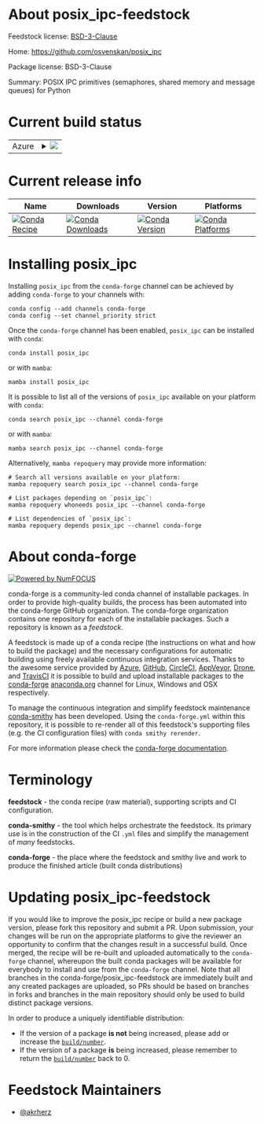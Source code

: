 About posix_ipc-feedstock
=========================

Feedstock license: [BSD-3-Clause](https://github.com/conda-forge/posix_ipc-feedstock/blob/main/LICENSE.txt)

Home: https://github.com/osvenskan/posix_ipc

Package license: BSD-3-Clause

Summary: POSIX IPC primitives (semaphores, shared memory and message queues) for Python

Current build status
====================


<table>
    
  <tr>
    <td>Azure</td>
    <td>
      <details>
        <summary>
          <a href="https://dev.azure.com/conda-forge/feedstock-builds/_build/latest?definitionId=22375&branchName=main">
            <img src="https://dev.azure.com/conda-forge/feedstock-builds/_apis/build/status/posix_ipc-feedstock?branchName=main">
          </a>
        </summary>
        <table>
          <thead><tr><th>Variant</th><th>Status</th></tr></thead>
          <tbody><tr>
              <td>linux_64_python3.10.____cpython</td>
              <td>
                <a href="https://dev.azure.com/conda-forge/feedstock-builds/_build/latest?definitionId=22375&branchName=main">
                  <img src="https://dev.azure.com/conda-forge/feedstock-builds/_apis/build/status/posix_ipc-feedstock?branchName=main&jobName=linux&configuration=linux%20linux_64_python3.10.____cpython" alt="variant">
                </a>
              </td>
            </tr><tr>
              <td>linux_64_python3.11.____cpython</td>
              <td>
                <a href="https://dev.azure.com/conda-forge/feedstock-builds/_build/latest?definitionId=22375&branchName=main">
                  <img src="https://dev.azure.com/conda-forge/feedstock-builds/_apis/build/status/posix_ipc-feedstock?branchName=main&jobName=linux&configuration=linux%20linux_64_python3.11.____cpython" alt="variant">
                </a>
              </td>
            </tr><tr>
              <td>linux_64_python3.12.____cpython</td>
              <td>
                <a href="https://dev.azure.com/conda-forge/feedstock-builds/_build/latest?definitionId=22375&branchName=main">
                  <img src="https://dev.azure.com/conda-forge/feedstock-builds/_apis/build/status/posix_ipc-feedstock?branchName=main&jobName=linux&configuration=linux%20linux_64_python3.12.____cpython" alt="variant">
                </a>
              </td>
            </tr><tr>
              <td>linux_64_python3.13.____cp313</td>
              <td>
                <a href="https://dev.azure.com/conda-forge/feedstock-builds/_build/latest?definitionId=22375&branchName=main">
                  <img src="https://dev.azure.com/conda-forge/feedstock-builds/_apis/build/status/posix_ipc-feedstock?branchName=main&jobName=linux&configuration=linux%20linux_64_python3.13.____cp313" alt="variant">
                </a>
              </td>
            </tr><tr>
              <td>linux_64_python3.14.____cp314</td>
              <td>
                <a href="https://dev.azure.com/conda-forge/feedstock-builds/_build/latest?definitionId=22375&branchName=main">
                  <img src="https://dev.azure.com/conda-forge/feedstock-builds/_apis/build/status/posix_ipc-feedstock?branchName=main&jobName=linux&configuration=linux%20linux_64_python3.14.____cp314" alt="variant">
                </a>
              </td>
            </tr><tr>
              <td>osx_64_python3.10.____cpython</td>
              <td>
                <a href="https://dev.azure.com/conda-forge/feedstock-builds/_build/latest?definitionId=22375&branchName=main">
                  <img src="https://dev.azure.com/conda-forge/feedstock-builds/_apis/build/status/posix_ipc-feedstock?branchName=main&jobName=osx&configuration=osx%20osx_64_python3.10.____cpython" alt="variant">
                </a>
              </td>
            </tr><tr>
              <td>osx_64_python3.11.____cpython</td>
              <td>
                <a href="https://dev.azure.com/conda-forge/feedstock-builds/_build/latest?definitionId=22375&branchName=main">
                  <img src="https://dev.azure.com/conda-forge/feedstock-builds/_apis/build/status/posix_ipc-feedstock?branchName=main&jobName=osx&configuration=osx%20osx_64_python3.11.____cpython" alt="variant">
                </a>
              </td>
            </tr><tr>
              <td>osx_64_python3.12.____cpython</td>
              <td>
                <a href="https://dev.azure.com/conda-forge/feedstock-builds/_build/latest?definitionId=22375&branchName=main">
                  <img src="https://dev.azure.com/conda-forge/feedstock-builds/_apis/build/status/posix_ipc-feedstock?branchName=main&jobName=osx&configuration=osx%20osx_64_python3.12.____cpython" alt="variant">
                </a>
              </td>
            </tr><tr>
              <td>osx_64_python3.13.____cp313</td>
              <td>
                <a href="https://dev.azure.com/conda-forge/feedstock-builds/_build/latest?definitionId=22375&branchName=main">
                  <img src="https://dev.azure.com/conda-forge/feedstock-builds/_apis/build/status/posix_ipc-feedstock?branchName=main&jobName=osx&configuration=osx%20osx_64_python3.13.____cp313" alt="variant">
                </a>
              </td>
            </tr><tr>
              <td>osx_64_python3.14.____cp314</td>
              <td>
                <a href="https://dev.azure.com/conda-forge/feedstock-builds/_build/latest?definitionId=22375&branchName=main">
                  <img src="https://dev.azure.com/conda-forge/feedstock-builds/_apis/build/status/posix_ipc-feedstock?branchName=main&jobName=osx&configuration=osx%20osx_64_python3.14.____cp314" alt="variant">
                </a>
              </td>
            </tr>
          </tbody>
        </table>
      </details>
    </td>
  </tr>
</table>

Current release info
====================

| Name | Downloads | Version | Platforms |
| --- | --- | --- | --- |
| [![Conda Recipe](https://img.shields.io/badge/recipe-posix__ipc-green.svg)](https://anaconda.org/conda-forge/posix_ipc) | [![Conda Downloads](https://img.shields.io/conda/dn/conda-forge/posix_ipc.svg)](https://anaconda.org/conda-forge/posix_ipc) | [![Conda Version](https://img.shields.io/conda/vn/conda-forge/posix_ipc.svg)](https://anaconda.org/conda-forge/posix_ipc) | [![Conda Platforms](https://img.shields.io/conda/pn/conda-forge/posix_ipc.svg)](https://anaconda.org/conda-forge/posix_ipc) |

Installing posix_ipc
====================

Installing `posix_ipc` from the `conda-forge` channel can be achieved by adding `conda-forge` to your channels with:

```
conda config --add channels conda-forge
conda config --set channel_priority strict
```

Once the `conda-forge` channel has been enabled, `posix_ipc` can be installed with `conda`:

```
conda install posix_ipc
```

or with `mamba`:

```
mamba install posix_ipc
```

It is possible to list all of the versions of `posix_ipc` available on your platform with `conda`:

```
conda search posix_ipc --channel conda-forge
```

or with `mamba`:

```
mamba search posix_ipc --channel conda-forge
```

Alternatively, `mamba repoquery` may provide more information:

```
# Search all versions available on your platform:
mamba repoquery search posix_ipc --channel conda-forge

# List packages depending on `posix_ipc`:
mamba repoquery whoneeds posix_ipc --channel conda-forge

# List dependencies of `posix_ipc`:
mamba repoquery depends posix_ipc --channel conda-forge
```


About conda-forge
=================

[![Powered by
NumFOCUS](https://img.shields.io/badge/powered%20by-NumFOCUS-orange.svg?style=flat&colorA=E1523D&colorB=007D8A)](https://numfocus.org)

conda-forge is a community-led conda channel of installable packages.
In order to provide high-quality builds, the process has been automated into the
conda-forge GitHub organization. The conda-forge organization contains one repository
for each of the installable packages. Such a repository is known as a *feedstock*.

A feedstock is made up of a conda recipe (the instructions on what and how to build
the package) and the necessary configurations for automatic building using freely
available continuous integration services. Thanks to the awesome service provided by
[Azure](https://azure.microsoft.com/en-us/services/devops/), [GitHub](https://github.com/),
[CircleCI](https://circleci.com/), [AppVeyor](https://www.appveyor.com/),
[Drone](https://cloud.drone.io/welcome), and [TravisCI](https://travis-ci.com/)
it is possible to build and upload installable packages to the
[conda-forge](https://anaconda.org/conda-forge) [anaconda.org](https://anaconda.org/)
channel for Linux, Windows and OSX respectively.

To manage the continuous integration and simplify feedstock maintenance
[conda-smithy](https://github.com/conda-forge/conda-smithy) has been developed.
Using the ``conda-forge.yml`` within this repository, it is possible to re-render all of
this feedstock's supporting files (e.g. the CI configuration files) with ``conda smithy rerender``.

For more information please check the [conda-forge documentation](https://conda-forge.org/docs/).

Terminology
===========

**feedstock** - the conda recipe (raw material), supporting scripts and CI configuration.

**conda-smithy** - the tool which helps orchestrate the feedstock.
                   Its primary use is in the construction of the CI ``.yml`` files
                   and simplify the management of *many* feedstocks.

**conda-forge** - the place where the feedstock and smithy live and work to
                  produce the finished article (built conda distributions)


Updating posix_ipc-feedstock
============================

If you would like to improve the posix_ipc recipe or build a new
package version, please fork this repository and submit a PR. Upon submission,
your changes will be run on the appropriate platforms to give the reviewer an
opportunity to confirm that the changes result in a successful build. Once
merged, the recipe will be re-built and uploaded automatically to the
`conda-forge` channel, whereupon the built conda packages will be available for
everybody to install and use from the `conda-forge` channel.
Note that all branches in the conda-forge/posix_ipc-feedstock are
immediately built and any created packages are uploaded, so PRs should be based
on branches in forks and branches in the main repository should only be used to
build distinct package versions.

In order to produce a uniquely identifiable distribution:
 * If the version of a package **is not** being increased, please add or increase
   the [``build/number``](https://docs.conda.io/projects/conda-build/en/latest/resources/define-metadata.html#build-number-and-string).
 * If the version of a package **is** being increased, please remember to return
   the [``build/number``](https://docs.conda.io/projects/conda-build/en/latest/resources/define-metadata.html#build-number-and-string)
   back to 0.

Feedstock Maintainers
=====================

* [@akrherz](https://github.com/akrherz/)

